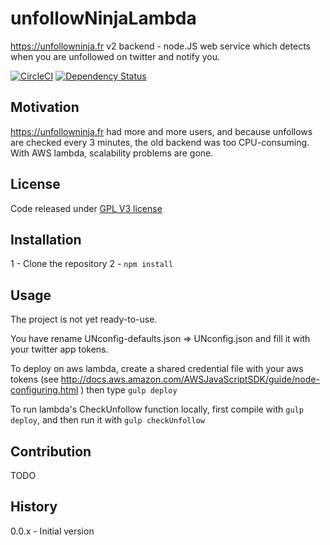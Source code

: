 # unfollowNinjaLambda
https://unfollowninja.fr v2 backend - node.JS web service which detects when you are unfollowed on twitter and notify you.

[![CircleCI](https://circleci.com/gh/PLhery/unfollowNinjaLambda.svg?style=svg)](https://circleci.com/gh/PLhery/unfollowNinjaLambda) [![Dependency Status](https://david-dm.org/PLhery/unfollowNinjaLambda.svg)](https://david-dm.org/PLhery/unfollowNinjaLambda)

## Motivation

https://unfollowninja.fr had more and more users, and because unfollows are checked every 3 minutes, the old backend was too CPU-consuming. With AWS lambda, scalability problems are gone.

## License
Code released under [GPL V3 license](https://www.gnu.org/licenses/gpl-3.0.en.html)
## Installation


1 - Clone the repository
2 - `npm install`

## Usage

The project is not yet ready-to-use.

You have rename UNconfig-defaults.json => UNconfig.json and fill it with your twitter app tokens.

To deploy on aws lambda, create a shared credential file with your aws tokens (see http://docs.aws.amazon.com/AWSJavaScriptSDK/guide/node-configuring.html )
then type `gulp deploy`

To run lambda's CheckUnfollow function locally, first compile with `gulp deploy`, and then run it with `gulp checkUnfollow`

## Contribution

TODO

## History
0.0.x - Initial version